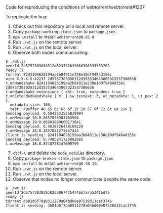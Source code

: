 Code for reproducing the conditions of webtorrent/webtorrent#1207

To replicate the bug:

 1. Check out this repository on a local and remote server.
 2. Copy `package-working-state.json` to `package.json`.
 3. `npm install` to install `webtorrent@0.81.0`
 4. Run `./wt.js` on the remote server.
 5. Run `./wt.js` on the local server.
 6. Observe both nodes communicating:

```
$ ./wt.js 
peerId 2d5757303038312d623732633666396333353762
ready {}
torrent 8241104626199aa2b84911e238e10df9484d156c
wire X.X.X.X:42237 2d5757303038312d353534643065323537386636
t.onHandshake 8241104626199aa2b84911e238e10df9484d156c 2d5757303038312d353534643065323537386636
t.onHandshake extensions { dht: true, extended: true }
t.onExtendedHandshake { m: { sw_testext: 3, ut_metadata: 1, ut_pex: 2 },
  metadata_size: 100,
  test: <Buffer 48 65 6c 6c 6f 2c 20 57 6f 72 6c 64 21> }
Sending payload: 0.1042553525838994
t.onMessage 18:0.8657093983463904
t.onMessage 19:0.06903898600173841
Sending payload: 0.9610726478189229
t.onMessage 18:0.2457831273647444
Client is seeding: 8241104626199aa2b84911e238e10df9484d156c
Sending payload: 0.7495241725092892
t.onMessage 18:0.8740728447699799
```

 7. `ctrl-C` and delete the `node_modules` directory.
 8. Copy `package-broken-state.json` to `package.json`.
 9. `npm install` to install `webtorrent@0.98.19`.
 10. Run `./wt.js` on the remote server.
 11. Run `./wt.js` on the local server.
 12. Observe that nodes no longer communicate despite the same code:

```
$ ./wt.js 
peerId 2d5757303039382d58674354746b7a7a53416d7a
ready {}
torrent d681d6f7da8511270a04bd00e87538d13cac3745
Client is seeding: d681d6f7da8511270a04bd00e87538d13cac3745
```


